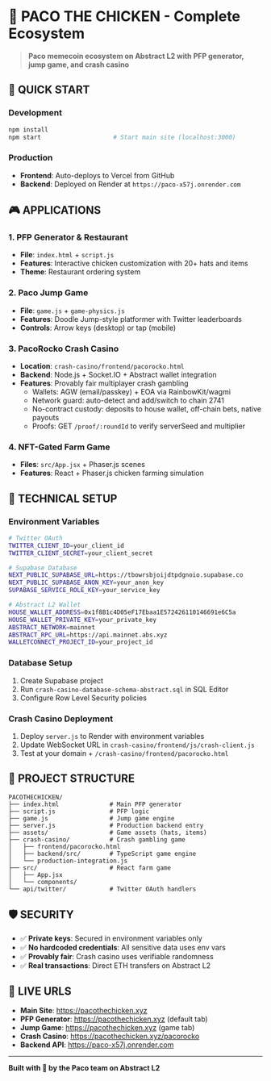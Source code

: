 # 🐔 **PACO THE CHICKEN** - Complete Ecosystem

> **Paco memecoin ecosystem on Abstract L2 with PFP generator, jump game, and crash casino**

## 🚀 **QUICK START**

### **Development**
```bash
npm install
npm start                    # Start main site (localhost:3000)
```

### **Production**
- **Frontend**: Auto-deploys to Vercel from GitHub
- **Backend**: Deployed on Render at `https://paco-x57j.onrender.com`

## 🎮 **APPLICATIONS**

### **1. PFP Generator & Restaurant** 
- **File**: `index.html` + `script.js`
- **Features**: Interactive chicken customization with 20+ hats and items
- **Theme**: Restaurant ordering system

### **2. Paco Jump Game**
- **File**: `game.js` + `game-physics.js`  
- **Features**: Doodle Jump-style platformer with Twitter leaderboards
- **Controls**: Arrow keys (desktop) or tap (mobile)

### **3. PacoRocko Crash Casino**
- **Location**: `crash-casino/frontend/pacorocko.html`
- **Backend**: Node.js + Socket.IO + Abstract wallet integration
- **Features**: Provably fair multiplayer crash gambling
  - Wallets: AGW (email/passkey) + EOA via RainbowKit/wagmi
  - Network guard: auto-detect and add/switch to chain 2741
  - No-contract custody: deposits to house wallet, off-chain bets, native payouts
  - Proofs: GET `/proof/:roundId` to verify serverSeed and multiplier

### **4. NFT-Gated Farm Game**
- **Files**: `src/App.jsx` + Phaser.js scenes
- **Features**: React + Phaser.js chicken farming simulation

## 🔧 **TECHNICAL SETUP**

### **Environment Variables**
```bash
# Twitter OAuth
TWITTER_CLIENT_ID=your_client_id
TWITTER_CLIENT_SECRET=your_client_secret

# Supabase Database  
NEXT_PUBLIC_SUPABASE_URL=https://tbowrsbjoijdtpdgnoio.supabase.co
NEXT_PUBLIC_SUPABASE_ANON_KEY=your_anon_key
SUPABASE_SERVICE_ROLE_KEY=your_service_key

# Abstract L2 Wallet
HOUSE_WALLET_ADDRESS=0x1f8B1c4D05eF17Ebaa1E572426110146691e6C5a
HOUSE_WALLET_PRIVATE_KEY=your_private_key
ABSTRACT_NETWORK=mainnet
ABSTRACT_RPC_URL=https://api.mainnet.abs.xyz
WALLETCONNECT_PROJECT_ID=your_project_id
```

### **Database Setup**
1. Create Supabase project
2. Run `crash-casino-database-schema-abstract.sql` in SQL Editor
3. Configure Row Level Security policies

### **Crash Casino Deployment**
1. Deploy `server.js` to Render with environment variables
2. Update WebSocket URL in `crash-casino/frontend/js/crash-client.js`
3. Test at your domain + `/crash-casino/frontend/pacorocko.html`

## 📁 **PROJECT STRUCTURE**

```
PACOTHECHICKEN/
├── index.html              # Main PFP generator
├── script.js               # PFP logic  
├── game.js                 # Jump game engine
├── server.js               # Production backend entry
├── assets/                 # Game assets (hats, items)
├── crash-casino/           # Crash gambling game
│   ├── frontend/pacorocko.html
│   ├── backend/src/        # TypeScript game engine
│   └── production-integration.js
├── src/                    # React farm game
│   ├── App.jsx
│   └── components/
└── api/twitter/            # Twitter OAuth handlers
```

## 🛡️ **SECURITY**

- ✅ **Private keys**: Secured in environment variables only
- ✅ **No hardcoded credentials**: All sensitive data uses env vars
- ✅ **Provably fair**: Crash casino uses verifiable randomness
- ✅ **Real transactions**: Direct ETH transfers on Abstract L2

## 🎯 **LIVE URLS**

- **Main Site**: https://pacothechicken.xyz
- **PFP Generator**: https://pacothechicken.xyz (default tab)
- **Jump Game**: https://pacothechicken.xyz (game tab)  
- **Crash Casino**: https://pacothechicken.xyz/pacorocko
- **Backend API**: https://paco-x57j.onrender.com

---

**Built with 🐔 by the Paco team on Abstract L2**